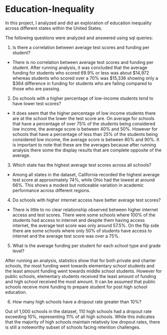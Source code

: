 # Education-Inequality
In this project, I analyzed and did an exploration of education inequality across different states within the United States.

The following questions were analyzed and answered using sql queries:

1. Is there a correlation between average test scores and funding per student?
- There is no correlation between average test scores and funding per student. After running analysis, it was concluded that the average funding for students who scored 69.9% or less was about $14,972 whereas students who scored over a 70% was $15,336 showing only a $364 difference in funding for students who are failing compared to those who are passing.

2. Do schools with a higher percentage of low-income students tend to have lower test scores?
- It does seem that the higher percentage of low income students there are at the school the lower the test score are. On average for schools that have a percentage of over 75% of the students being considered low income, the average score is between 40% and 50%. However  for schools that have a percentage of less than 25% of the students being considered low income, the average score is between 80% and 90%. It is important to note that these are the averages because after running analysis there some the display results that are complete opposite of the average.


3. Which state has the highest average test scores across all schools?
- Among all states in the dataset, California recorded the highest average test score at approximately 74%, while Ohio had the lowest at around 66%. This shows a modest but noticeable variation in academic performance across different regions.

4. Do schools with higher internet access have better average test scores?
- There is little to no clear relationship observed between higher internet access and test scores. There were some schools where 100% of the students had access to internet and despite them having access internet, the average test score was only around 57.5%. On the flip side there are some schools where only 50% of students have access to internet and the average test score was over a 75%.


5. What is the average funding per student for each school type and grade level?

After running an analysis, statistics show that for both private and charter schools, the most funding went towards elementary school students and the least amount funding went towards middle school students. However for public schools, elementary students received the least amount of funding and high school received the most amount. It can be assumed that public schools receive more funding to prepare student for post high school education.


6. How many high schools have a dropout rate greater than 10%?

Out of 1,000 schools in the dataset, 110 high schools had a dropout rate exceeding 10%, representing 11% of all high schools. While this indicates that the majority of high schools maintain relatively low dropout rates, there is still a noteworthy subset of schools facing retention challenges.
